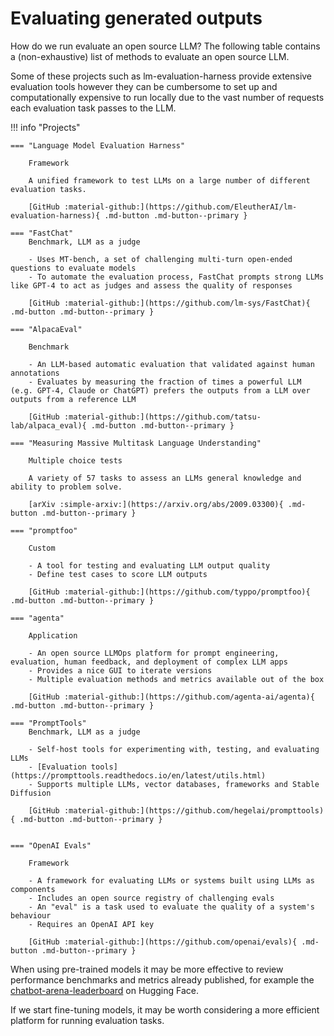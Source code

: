 # Evaluating generated outputs

How do we run evaluate an open source LLM? The following table contains a (non-exhaustive) list of methods to evaluate an open source LLM.

Some of these projects such as lm-evaluation-harness provide extensive evaluation tools however they can be cumbersome to set up and computationally expensive to run locally due to the vast number of requests each evaluation task passes to the LLM.

!!! info "Projects"

    === "Language Model Evaluation Harness"

        Framework

        A unified framework to test LLMs on a large number of different evaluation tasks.

        [GitHub :material-github:](https://github.com/EleutherAI/lm-evaluation-harness){ .md-button .md-button--primary }

    === "FastChat"	
        Benchmark, LLM as a judge

        - Uses MT-bench, a set of challenging multi-turn open-ended questions to evaluate models
        - To automate the evaluation process, FastChat prompts strong LLMs like GPT-4 to act as judges and assess the quality of responses

        [GitHub :material-github:](https://github.com/lm-sys/FastChat){ .md-button .md-button--primary }

    === "AlpacaEval"

        Benchmark

        - An LLM-based automatic evaluation that validated against human annotations
        - Evaluates by measuring the fraction of times a powerful LLM (e.g. GPT-4, Claude or ChatGPT) prefers the outputs from a LLM over outputs from a reference LLM

        [GitHub :material-github:](https://github.com/tatsu-lab/alpaca_eval){ .md-button .md-button--primary }	

    === "Measuring Massive Multitask Language Understanding"

        Multiple choice tests

        A variety of 57 tasks to assess an LLMs general knowledge and ability to problem solve.

        [arXiv :simple-arxiv:](https://arxiv.org/abs/2009.03300){ .md-button .md-button--primary }

    === "promptfoo"

        Custom

        - A tool for testing and evaluating LLM output quality
        - Define test cases to score LLM outputs

        [GitHub :material-github:](https://github.com/typpo/promptfoo){ .md-button .md-button--primary }

    === "agenta"

        Application

        - An open source LLMOps platform for prompt engineering, evaluation, human feedback, and deployment of complex LLM apps
        - Provides a nice GUI to iterate versions
        - Multiple evaluation methods and metrics available out of the box

        [GitHub :material-github:](https://github.com/agenta-ai/agenta){ .md-button .md-button--primary }

    === "PromptTools"	
        Benchmark, LLM as a judge

        - Self-host tools for experimenting with, testing, and evaluating LLMs
        - [Evaluation tools](https://prompttools.readthedocs.io/en/latest/utils.html)
        - Supports multiple LLMs, vector databases, frameworks and Stable Diffusion

        [GitHub :material-github:](https://github.com/hegelai/prompttools){ .md-button .md-button--primary }


    === "OpenAI Evals"

        Framework

        - A framework for evaluating LLMs or systems built using LLMs as components
        - Includes an open source registry of challenging evals
        - An "eval" is a task used to evaluate the quality of a system's behaviour
        - Requires an OpenAI API key

        [GitHub :material-github:](https://github.com/openai/evals){ .md-button .md-button--primary }

When using pre-trained models it may be more effective to review performance benchmarks and metrics already published, for example the [chatbot-arena-leaderboard](https://huggingface.co/spaces/lmsys/chatbot-arena-leaderboard) on Hugging Face.

If we start fine-tuning models, it may be worth considering a more efficient platform for running evaluation tasks.